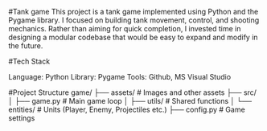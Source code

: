 #Tank game
This project is a tank game implemented using Python and the Pygame library. I focused on building tank movement, control, and shooting mechanics. Rather than aiming for quick completion, I invested time in designing a modular codebase that would be easy to expand and modify in the future.

#Tech Stack

Language: Python
Library: Pygame
Tools: Github, MS Visual Studio

#Project Structure
game/
├── assets/ # Images and other assets
├── src/ 
│ ├── game.py # Main game loop
│ ├── utils/ # Shared functions
│ └── entities/ # Units (Player, Enemy, Projectiles etc.)
├── config.py # Game settings
